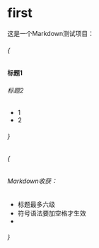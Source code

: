 # first
这是一个Markdown测试项目：
###### {
####  标题1
###### 标题2

- 1
- 2
###### }

###### {
###### Markdown收获：
- 标题最多六级
- 符号语法要加空格才生效
- 
###### }

